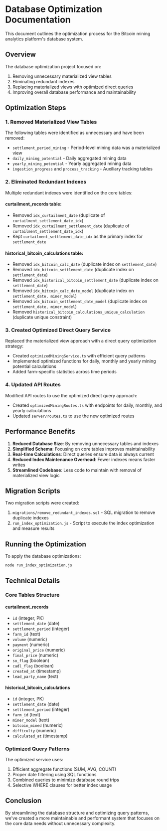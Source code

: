 # Database Optimization Documentation

This document outlines the optimization process for the Bitcoin mining analytics platform's database system.

## Overview

The database optimization project focused on:

1. Removing unnecessary materialized view tables
2. Eliminating redundant indexes
3. Replacing materialized views with optimized direct queries
4. Improving overall database performance and maintainability

## Optimization Steps

### 1. Removed Materialized View Tables

The following tables were identified as unnecessary and have been removed:

- `settlement_period_mining` - Period-level mining data was a materialized view
- `daily_mining_potential` - Daily aggregated mining data
- `yearly_mining_potential` - Yearly aggregated mining data
- `ingestion_progress` and `process_tracking` - Auxiliary tracking tables

### 2. Eliminated Redundant Indexes

Multiple redundant indexes were identified on the core tables:

#### curtailment_records table:
- Removed `idx_curtailment_date` (duplicate of `curtailment_settlement_date_idx`)
- Removed `idx_curtailment_settlement_date` (duplicate of `curtailment_settlement_date_idx`)
- Kept `curtailment_settlement_date_idx` as the primary index for `settlement_date`

#### historical_bitcoin_calculations table:
- Removed `idx_bitcoin_calc_date` (duplicate index on `settlement_date`)
- Removed `idx_bitcoin_settlement_date` (duplicate index on `settlement_date`)
- Removed `idx_historical_bitcoin_settlement_date` (duplicate index on `settlement_date`)
- Removed `idx_bitcoin_calc_date_model` (duplicate index on `settlement_date, miner_model`)
- Removed `idx_bitcoin_settlement_date_model` (duplicate index on `settlement_date, miner_model`)
- Removed `historical_bitcoin_calculations_unique_calculation` (duplicate unique constraint)

### 3. Created Optimized Direct Query Service

Replaced the materialized view approach with a direct query optimization strategy:

- Created `optimizedMiningService.ts` with efficient query patterns
- Implemented optimized functions for daily, monthly and yearly mining potential calculations
- Added farm-specific statistics across time periods

### 4. Updated API Routes

Modified API routes to use the optimized direct query approach:

- Created `optimizedMiningRoutes.ts` with endpoints for daily, monthly, and yearly calculations
- Updated `server/routes.ts` to use the new optimized routes

## Performance Benefits

1. **Reduced Database Size**: By removing unnecessary tables and indexes
2. **Simplified Schema**: Focusing on core tables improves maintainability
3. **Real-time Calculations**: Direct queries ensure data is always current
4. **Reduced Index Maintenance Overhead**: Fewer indexes means faster writes
5. **Streamlined Codebase**: Less code to maintain with removal of materialized view logic

## Migration Scripts

Two migration scripts were created:

1. `migrations/remove_redundant_indexes.sql` - SQL migration to remove duplicate indexes
2. `run_index_optimization.js` - Script to execute the index optimization and measure results

## Running the Optimization

To apply the database optimizations:

```bash
node run_index_optimization.js
```

## Technical Details

### Core Tables Structure

#### curtailment_records
- `id` (integer, PK)
- `settlement_date` (date)
- `settlement_period` (integer)
- `farm_id` (text)
- `volume` (numeric)
- `payment` (numeric)
- `original_price` (numeric)
- `final_price` (numeric)
- `so_flag` (boolean)
- `cadl_flag` (boolean)
- `created_at` (timestamp)
- `lead_party_name` (text)

#### historical_bitcoin_calculations
- `id` (integer, PK)
- `settlement_date` (date)
- `settlement_period` (integer)
- `farm_id` (text)
- `miner_model` (text)
- `bitcoin_mined` (numeric)
- `difficulty` (numeric)
- `calculated_at` (timestamp)

### Optimized Query Patterns

The optimized service uses:

1. Efficient aggregate functions (SUM, AVG, COUNT)
2. Proper date filtering using SQL functions
3. Combined queries to minimize database round trips
4. Selective WHERE clauses for better index usage

## Conclusion

By streamlining the database structure and optimizing query patterns, we've created a more maintainable and performant system that focuses on the core data needs without unnecessary complexity.